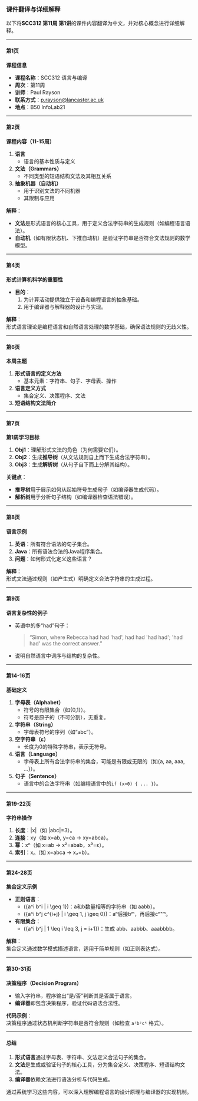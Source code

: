 ### **课件翻译与详细解释**
以下将**SCC312 第11周 第1讲**的课件内容翻译为中文，并对核心概念进行详细解释。

---

#### **第1页**
**课程信息**
- **课程名称**：SCC312 语言与编译
- **周次**：第11周
- **讲师**：Paul Rayson
- **联系方式**：p.rayson@lancaster.ac.uk
- **地点**：B50 InfoLab21

---

#### **第2页**
**课程内容（11-15周）**
1. **语言**
    - 语言的基本性质与定义
2. **文法（Grammars）**
    - 不同类型的短语结构文法及其相互关系
3. **抽象机器（自动机）**
    - 用于识别文法的不同机器
    - 其限制与应用

**解释**：
- **文法**是形式语言的核心工具，用于定义合法字符串的生成规则（如编程语言语法）。
- **自动机**（如有限状态机、下推自动机）是验证字符串是否符合文法规则的数学模型。

---

#### **第4页**
**形式计算机科学的重要性**
- **目的**：
    1. 为计算活动提供独立于设备和编程语言的抽象基础。
    2. 用于编译器与解释器的设计与实现。

**解释**：  
形式语言理论是编程语言和自然语言处理的数学基础，确保语法规则的无歧义性。

---

#### **第6页**
**本周主题**
1. **形式语言的定义方法**
    - 基本元素：字符串、句子、字母表、操作
2. **语言定义方式**
    - 集合定义、决策程序、文法
3. **短语结构文法简介**

---

#### **第7页**
**第1周学习目标**
1. **Obj1**：理解形式文法的角色（为何需要它们）。
2. **Obj2**：生成**推导树**（从文法规则自上而下生成合法字符串）。
3. **Obj3**：生成**解析树**（从句子自下而上分解其结构）。

**关键点**：
- **推导树**用于展示如何从起始符号生成句子（如编译器生成代码）。
- **解析树**用于分析句子结构（如编译器检查语法错误）。

---

#### **第8页**
**语言示例**
1. **英语**：所有符合语法的句子集合。
2. **Java**：所有语法合法的Java程序集合。
3. **问题**：如何形式化定义这些语言？

**解释**：  
形式文法通过规则（如产生式）明确定义合法字符串的生成过程。

---

#### **第9页**
**语言复杂性的例子**
- 英语中的多“had”句子：
  > “Simon, where Rebecca had had 'had', had had 'had had'; 'had had' was the correct answer.”
- 说明自然语言中词序与结构的复杂性。

---

#### **第14-16页**
**基础定义**
1. **字母表（Alphabet）**
    - 符号的有限集合（如{0,1}）。
    - 符号是原子的（不可分割），无重复。
2. **字符串（String）**
    - 字母表符号的序列（如“abc”）。
3. **空字符串（ε）**
    - 长度为0的特殊字符串，表示无符号。
4. **语言（Language）**
    - 字母表上所有合法字符串的集合，可能是有限或无限的（如{a, aa, aaa, ...}）。
5. **句子（Sentence）**
    - 语言中的合法字符串（如编程语言中的`if (x>0) { ... }`）。

---

#### **第19-22页**
**字符串操作**
1. **长度**：|x|（如 |abc|=3）。
2. **连接**：xy（如 x=ab, y=ca → xy=abca）。
3. **幂**：xⁿ（如 x=ab → x²=abab，x⁰=ε）。
4. **索引**：xₙ（如 x=abca → x₂=b）。

---

#### **第24-28页**
**集合定义示例**
- **正则语言**：
    - \(\{a^i b^i | i \geq 1\}\)：a和b数量相等的字符串（如 aabb）。
    - \(\{a^i b^j c^{i+j} | i \geq 1, j \geq 0\}\)：aⁿ后接bᵐ，再后接cⁿ⁺ᵐ。
- **有限集合**：
    - \(\{a^i b^j | 1 \leq i \leq 3, j = i+1\}\)：生成 abb、aabbb、aaabbbb。

**解释**：  
集合定义通过数学模式描述语言，适用于简单规则（如正则表达式）。

---

#### **第30-31页**
**决策程序（Decision Program）**
- 输入字符串，程序输出“是/否”判断其是否属于语言。
- **编译器**即包含决策程序，验证代码语法合法性。

**代码示例**：  
决策程序通过状态机判断字符串是否符合规则（如检查 `aⁱbʲcᵏ` 格式）。

---

#### **总结**
1. **形式语言**通过字母表、字符串、文法定义合法句子的集合。
2. **文法**是生成或验证句子的核心工具，分为集合定义、决策程序、短语结构文法。
3. **编译器**依赖文法进行语法分析与代码生成。

通过系统学习这些内容，可以深入理解编程语言的设计原理与编译器的实现机制。
